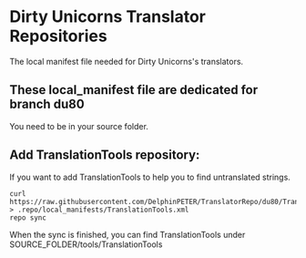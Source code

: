 Dirty Unicorns Translator Repositories
==========================

The local manifest file needed for Dirty Unicorns's translators.

These local_manifest file are dedicated for branch du80
------

You need to be in your source folder.

Add TranslationTools repository:
------

If you want to add TranslationTools to help you to find untranslated strings.

    curl https://raw.githubusercontent.com/DelphinPETER/TranslatorRepo/du80/TranslationTools.xml > .repo/local_manifests/TranslationTools.xml
    repo sync
    
When the sync is finished, you can find TranslationTools under SOURCE_FOLDER/tools/TranslationTools
